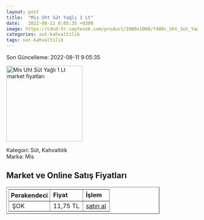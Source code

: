 ```yaml
---
layout: post
title:  "Mis Uht Süt Yağlı 1 Lt"
date:   2022-08-11 6:05:35 +0300
image: https://cdnd-tr.ceptesok.com/product/1000x1000/f400c_Uht_Sut_Yagli_1_Lt.png
categories: sut-kahvaltilik
tags: sut-kahvaltilik
---
```


Son Güncelleme: 2022-08-11 9:05:35

<img src="https://cdnd-tr.ceptesok.com/product/1000x1000/f400c_Uht_Sut_Yagli_1_Lt.png" width="200" alt="Mis Uht Süt Yağlı 1 Lt market fiyatları" />

Kategori: Süt, Kahvaltılık
<br />
Marka: Mis

<h2>Market ve Online Satış Fiyatları</h2>

<table border="1" style="padding: 5px;width:80%;">
  <tr>
    <td style="padding: 5px;"><strong>Perakendeci</strong></td>
    <td><strong>Fiyat</strong></td>
    <td><strong>İşlem</strong></td>
  </tr>
  <tr>
              <td title="Şok">ŞOK</td>
              <td>11,75 TL</td>
              <td><a title="Şok" target="_blank" href="https://www.sokmarket.com.tr/uht-sut-yagli-1-lt-p-3582/">satın al</a></td>
            </tr>
</table>
